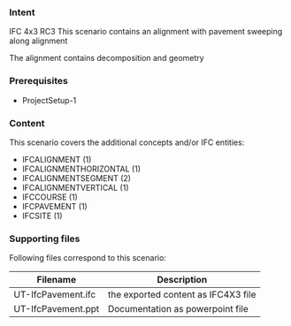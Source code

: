 
### Intent

IFC 4x3 RC3
This scenario contains an alignment with
pavement sweeping along alignment

The alignment contains decomposition and geometry


### Prerequisites

- ProjectSetup-1

### Content

This scenario covers the additional concepts and/or IFC entities:

- IFCALIGNMENT (1)
- IFCALIGNMENTHORIZONTAL (1)
- IFCALIGNMENTSEGMENT (2)
- IFCALIGNMENTVERTICAL (1)
- IFCCOURSE (1)
- IFCPAVEMENT (1)
- IFCSITE (1)

### Supporting files

Following files correspond to this scenario:

| Filename                                                    | Description                              |
|-------------------------------------------------------------|------------------------------------------|
| UT-IfcPavement.ifc                                          | the exported content as IFC4X3 file      |
| UT-IfcPavement.ppt                                          | Documentation as powerpoint file         |
